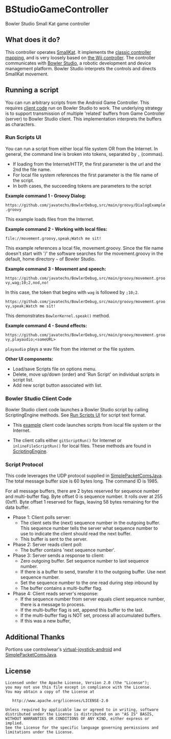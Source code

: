 # BStudioGameController
Bowler Studio Small Kat game controller

## What does it do?
This controller operates [SmallKat](https://hackaday.io/messages/room/279391).
It implements the [classic controller mapping](https://github.com/javatechs/WiiChuck#classic-controller-mapping), 
and is very loosely based on [the Wii controller](https://en.wikipedia.org/wiki/Wii_Classic_Controller). The controller communicates with [Bowler Studio](http://commonwealthrobotics.com/), a robotic development and device management platform. Bowler Studio interprets the controls and directs SmallKat movement.

## Running a script
You can run arbitrary scripts from the Android Game Controller. 
This requires [client code](#bowler-studio-client-code)
run on Bowler Studio to work.
The underlying strategy is to support transmission of multiple 'related' buffers from Game Controller (server) to Bowler Studio client. This implementation interprets the buffers as characters.


### Run Scripts UI
You can run a script from either local file system OR from the Internet.
In general, the command line is broken into tokens, separated by `,` (commas). 
- If loading from the Internet/HTTP, the first parameter is the url and the 2nd the file name.
- For local file system references the first parameter is the file name of the script.
- In both cases, the succeeding tokens are parameters to the script 

__Example command 1 - Groovy Dialog:__

`https://github.com/javatechs/BowlerDebug,src/main/groovy/DialogExample.groovy`

This example loads files from the Internet.

__Example command 2 - Working with local files:__

`file://movement.groovy,speak;Watch me sit!`

This example references a local file, movement.groovy. Since the file name doesn't start with '/'
the software searches for the movement.groovy in the default, home directory `~` of Bowler Studio.

__Example command 3 - Movement and speech:__

`https://github.com/javatechs/BowlerDebug,src/main/groovy/movement.groovy,wag;10;2,nod,no!`

In this case, the token that begins with `wag` is followed by `;10;2`.

`https://github.com/javatechs/BowlerDebug,src/main/groovy/movement.groovy,speak;Watch me sit!`

This demonstrates `BowlerKernel.speak()` method.

__Example command 4 - Sound effects:__

`https://github.com/javatechs/BowlerDebug,src/main/groovy/movement.groovy,playaudio;<someURL>`

`playaudio` plays a wav file from the internet or the file system.

__Other UI components:__
- Load/save Scripts file on options menu.
- Delete, move up/down (order) and 'Run Script' on individual scripts in script list.
- Add new script button associated with list.

### Bowler Studio Client Code
Bowler Studio client code launches a Bowler Studio script by calling ScriptingEngine methods. See [Run Scripts UI](#run-scripts-ui) for script text format.

- This [example](https://github.com/javatechs/BowlerDebug/blob/master/src/main/groovy/LoadGameController2.groovy) 
client code launches scripts from local file system or the Internet.

- The client calls either `gitScriptRun()` for Internet or `inlineFileScriptRun()` for local files. These methods are found in [ScriptingEngine](https://github.com/madhephaestus/bowler-script-kernel/blob/64238f1b7047d2c7fe41f6014d29088d5bae3c19/src/main/java/com/neuronrobotics/bowlerstudio/scripting/ScriptingEngine.java).


### Script Protocol
This code leverages the UDP protocol supplied in 
[SimplePacketComsJava](https://github.com/madhephaestus/SimplePacketComsJava).
The total message buffer size is 60 bytes long. The command ID is 1985.

For all message buffers, there are 2 bytes reserved for sequence number and multi-buffer flag.
Byte offset 0 is sequence number. It rolls over at 255 (0xff). Byte offset 1 reserved for flags, 
leaving 58 bytes remaining for the data buffer.

- Phase 1: Client polls server:
    - The client sets the (next) sequence number in the outgoing buffer. 
      This sequence number tells the server what sequence number to use to indicate 
      the client should read the next buffer.
    - This buffer is sent to the server.
- Phase 2: Server reads client poll:
    - The buffer contains 'next sequence number'.
- Phase 3: Server sends a response to client:
    - Zero outgoing buffer. Set sequence number to last sequence number.
    - If there is a buffer to send, transfer it to the outgoing buffer.
      Use next sequence number.
    - Set the sequence number to the one read during step inbound by 
    - The buffer contains a multi-buffer flag.
- Phase 4: Client reads server's response:
    - If the sequence number from server equals client sequence number, there is a message to process.
    - If the multi-buffer flag is set, append this buffer to the last.
    - If the multi-buffer flag is NOT set, process all accumulated buffers.
    - If this was a new buffer, 


## Additional Thanks
Portions use controlwear's [virtual-joystick-android](https://github.com/controlwear/virtual-joystick-android)
and [SimplePacketComsJava](https://github.com/madhephaestus/SimplePacketComsJava).

## License
```
Licensed under the Apache License, Version 2.0 (the "License");
you may not use this file except in compliance with the License.
You may obtain a copy of the License at

   http://www.apache.org/licenses/LICENSE-2.0

Unless required by applicable law or agreed to in writing, software
distributed under the License is distributed on an "AS IS" BASIS,
WITHOUT WARRANTIES OR CONDITIONS OF ANY KIND, either express or implied.
See the License for the specific language governing permissions and
limitations under the License.
```
